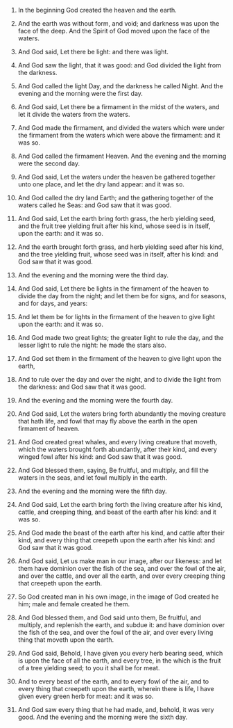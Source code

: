 1. In the beginning God created the heaven and the earth.

2. And the earth was without form, and void; and darkness was upon
the face of the deep. And the Spirit of God moved upon the face of the
waters.

3. And God said, Let there be light: and there was light.

4. And God saw the light, that it was good: and God divided the light
from the darkness.

5. And God called the light Day, and the darkness he called Night.
And the evening and the morning were the first day.

6. And God said, Let there be a firmament in the midst of the waters,
and let it divide the waters from the waters.

7. And God made the firmament, and divided the waters which were
under the firmament from the waters which were above the firmament:
and it was so.

8. And God called the firmament Heaven. And the evening and the
morning were the second day.

9. And God said, Let the waters under the heaven be gathered together
unto one place, and let the dry land appear: and it was so.

10. And God called the dry land Earth; and the gathering together of
the waters called he Seas: and God saw that it was good.

11. And God said, Let the earth bring forth grass, the herb yielding
seed, and the fruit tree yielding fruit after his kind, whose seed is
in itself, upon the earth: and it was so.

12. And the earth brought forth grass, and herb yielding seed after
his kind, and the tree yielding fruit, whose seed was in itself, after
his kind: and God saw that it was good.

13. And the evening and the morning were the third day.

14. And God said, Let there be lights in the firmament of the heaven
to divide the day from the night; and let them be for signs, and for
seasons, and for days, and years:

15. And let them be for lights in
the firmament of the heaven to give light upon the earth: and it was
so.

16. And God made two great lights; the greater light to rule the day,
and the lesser light to rule the night: he made the stars also.

17. And God set them in the firmament of the heaven to give light
upon the earth,

18. And to rule over the day and over the night, and
to divide the light from the darkness: and God saw that it was good.

19. And the evening and the morning were the fourth day.

20. And God said, Let the waters bring forth abundantly the moving
creature that hath life, and fowl that may fly above the earth in the
open firmament of heaven.

21. And God created great whales, and every living creature that
moveth, which the waters brought forth abundantly, after their kind,
and every winged fowl after his kind: and God saw that it was good.

22. And God blessed them, saying, Be fruitful, and multiply, and fill
the waters in the seas, and let fowl multiply in the earth.

23. And the evening and the morning were the fifth day.

24. And God said, Let the earth bring forth the living creature after
his kind, cattle, and creeping thing, and beast of the earth after his
kind: and it was so.

25. And God made the beast of the earth after his kind, and cattle
after their kind, and every thing that creepeth upon the earth after
his kind: and God saw that it was good.

26. And God said, Let us make man in our image, after our likeness:
and let them have dominion over the fish of the sea, and over the fowl
of the air, and over the cattle, and over all the earth, and over
every creeping thing that creepeth upon the earth.

27. So God created man in his own image, in the image of God created
he him; male and female created he them.

28. And God blessed them, and God said unto them, Be fruitful, and
multiply, and replenish the earth, and subdue it: and have dominion
over the fish of the sea, and over the fowl of the air, and over every
living thing that moveth upon the earth.

29. And God said, Behold, I have given you every herb bearing seed,
which is upon the face of all the earth, and every tree, in the which
is the fruit of a tree yielding seed; to you it shall be for meat.

30. And to every beast of the earth, and to every fowl of the air,
and to every thing that creepeth upon the earth, wherein there is
life, I have given every green herb for meat: and it was so.

31. And God saw every thing that he had made, and, behold, it was
very good. And the evening and the morning were the sixth day.